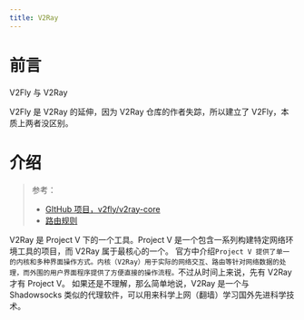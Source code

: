 ```yaml
---
title: V2Ray
---
```


# 前言

V2Fly 与 V2Ray

V2Fly 是 V2Ray 的延伸，因为 V2Ray 仓库的作者失踪，所以建立了 V2Fly，本质上两者没区别。

# 介绍

> 参考：
> 
> - [GItHub 项目，v2fly/v2ray-core](https://github.com/v2fly/v2ray-core)
> - [路由规则](https://github.com/Loyalsoldier/v2ray-rules-dat)

V2Ray 是 Project V 下的一个工具。Project V 是一个包含一系列构建特定网络环境工具的项目，而 V2Ray 属于最核心的一个。 官方中介绍`Project V 提供了单一的内核和多种界面操作方式。内核（V2Ray）用于实际的网络交互、路由等针对网络数据的处理，而外围的用户界面程序提供了方便直接的操作流程。`不过从时间上来说，先有 V2Ray 才有 Project V。 如果还是不理解，那么简单地说，V2Ray 是一个与 Shadowsocks 类似的代理软件，可以用来科学上网（翻墙）学习国外先进科学技术。
